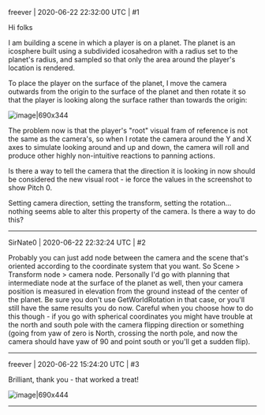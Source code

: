 freever | 2020-06-22 22:32:00 UTC | #1

Hi folks

I am building a scene in which a player is on a planet. The planet is an icosphere built using a subdivided icosahedron with a radius set to the planet's radius, and sampled so that only the area around the player's location is rendered. 

To place the player on the surface of the planet, I move the camera outwards from the origin to the surface of the planet and then rotate it so that the player is looking along the surface rather than towards the origin:

![image|690x344](upload://kcqmgHxcpRnxaweXZ5u8KkU5f30.png) 

The problem now is that the player's "root" visual fram of reference is not the same as the camera's, so when I rotate the camera around the Y and X axes to simulate looking around and up and down, the camera will roll and produce other highly non-intuitive reactions to panning actions. 

Is there a way to tell the camera that the direction it is looking in now should be considered the new visual root - ie force the values in the screenshot to show Pitch 0. 

Setting camera direction, setting the transform, setting the rotation... nothing seems able to alter this property of the camera. Is there a way to do this?

-------------------------

SirNate0 | 2020-06-22 22:32:24 UTC | #2

Probably you can just add node between the camera and the scene that's oriented according to the coordinate system that you want. So Scene > Transform node > camera node. Personally I'd go with planning that intermediate node at the surface of the planet as well, then your camera position is measured in elevation from the ground instead of the center of the planet. Be sure you don't use GetWorldRotation in that case, or you'll still have the same results you do now.
Careful when you choose how to do this though - if you go with spherical coordinates you might have trouble at the north and south pole with the camera flipping direction or something (going from yaw of zero is North, crossing the north pole, and now the camera should have yaw of 90 and point south or you'll get a sudden flip).

-------------------------

freever | 2020-06-22 15:24:20 UTC | #3

Brilliant, thank you - that worked a treat!

![image|690x444](upload://og8DiSuog6UqARRnyAkmx38EbnO.png)

-------------------------

